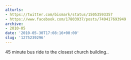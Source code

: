 ```yaml
---
alturls:
- https://twitter.com/bismark/status/15053593357
- https://www.facebook.com/17803937/posts/749417693949
archive:
- 2010-05
date: '2010-05-30T17:08:16+00:00'
slug: '1275239296'
---
```


45 minute bus ride to the closest church building..


